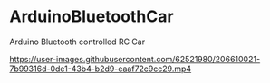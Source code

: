 # ArduinoBluetoothCar
Arduino Bluetooth controlled RC Car


https://user-images.githubusercontent.com/62521980/206610021-7b99316d-0de1-43b4-b2d9-eaaf72c9cc29.mp4

